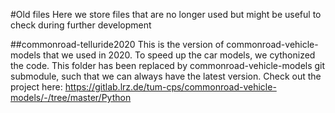 #Old files
Here we store files that are no longer used but might be useful to check during further development

##commonroad-telluride2020
This is the version of commonroad-vehicle-models that we used in 2020. To speed up the car models, we cythonized the code. 
This folder has been replaced by commonroad-vehicle-models git submodule,  such that we can always have the latest version. Check out the project here: 
https://gitlab.lrz.de/tum-cps/commonroad-vehicle-models/-/tree/master/Python